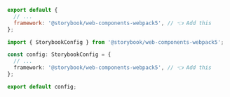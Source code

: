 <!-- TODO: Vet this example for CSF Next compatibility -->

```js filename=".storybook/main.js" renderer="web-components" language="js"
export default {
  // ...
  framework: '@storybook/web-components-webpack5', // 👈 Add this
};
```

```ts filename=".storybook/main.ts" renderer="web-components" language="ts"
import { StorybookConfig } from '@storybook/web-components-webpack5';

const config: StorybookConfig = {
  // ...
  framework: '@storybook/web-components-webpack5', // 👈 Add this
};

export default config;
```
